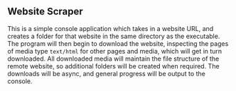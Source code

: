 ## Website Scraper

This is a simple console application which takes in a website URL, and creates a folder for that website in the same directory as the executable.
The program will then begin to download the website, inspecting the pages of media type `text/html` for other pages and media, which will get in turn downloaded.
All downloaded media will maintain the file structure of the remote website, so additional folders will be created when required.
The downloads will be async, and general progress will be output to the console.